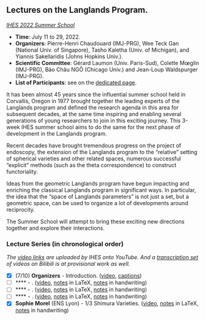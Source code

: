 ## Lectures on the Langlands Program.

_[IHES 2022 Summer School](https://www.ihes.fr/en/summer-school-2022/)_

- **Time**: July 11 to 29, 2022.
- **Organizers**: Pierre-Henri Chaudouard (IMJ-PRG), Wee Teck Gan (National Univ. of Singapore), Tasho Kaletha (Univ. of Michigan), and Yiannis Sakellaridis (Johns Hopkins Univ.).
- **Scientific Committee**: Gérard Laumon (Univ. Paris-Sud), Colette Mœglin (IMJ-PRG), Bảo Châu NGÔ (Chicago Univ.) and Jean-Loup Waldspurger (IMJ-PRG).
- **List of Participants**: see on the [dedicated page](././ParticipantsList.pdf).

It has been almost 45 years since the influential summer school held in Corvallis, Oregon in 1977 brought together the leading experts of the Langlands program and defined the research agenda in this area for subsequent decades, at the same time inspiring and enabling several generations of young researchers to join in this exciting journey. This 3-week IHES summer school aims to do the same for the next phase of development in the Langlands program.

Recent decades have brought tremendous progress on the project of endoscopy, the extension of the Langlands program to the “relative” setting of spherical varieties and other related spaces, numerous successful “explicit” methods (such as the theta correspondence) to construct functoriality.

Ideas from the geometric Langlands program have begun impacting and enriching the classical Langlands program in significant ways. In particular, the idea that the “space of Langlands parameters” is not just a set, but a geometric space, can be used to organize a lot of developments around reciprocity.

The Summer School will attempt to bring these exciting new directions together and explore their interactions.


### Lecture Series (in chronological order)

_The [video links](https://www.youtube.com/playlist?list=PLx5f8IelFRgEv3qXY43HxVELsFwBKAFhN) are uploaded by IHES onto YouTube. And a [transcription set](https://www.bilibili.com/video/BV18B4y1p7oh/) of videos on Bilibili is at provisional work as well._

- [x] (7/10) **Organizers** - Introduction. ([video](https://www.youtube.com/watch?v=SZOVszZ9ZVs), [captions](././Intro.pdf))
- [ ] **** - . ([video](), [notes]() in LaTeX, [notes]() in handwriting)
- [ ] **** - . ([video](), [notes]() in LaTeX, [notes]() in handwriting)
- [ ] **** - . ([video](), [notes]() in LaTeX, [notes]() in handwriting)
- [x] **Sophie Morel** (ENS Lyon) - 1/3 Shimura Varieties. ([video](https://www.youtube.com/watch?v=WIZdWvMJN34), [notes](././Morel1.pdf) in LaTeX, [notes]() in handwriting)